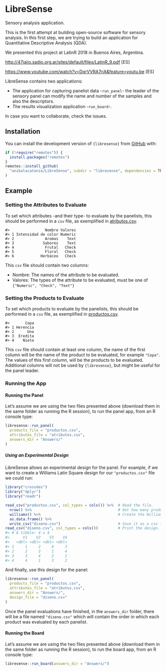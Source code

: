 
# LibreSense

Sensory analysis application.

This is the first attempt at building open-source software for sensory
analysis. In this first step, we are trying to build an application for
Quantitative Descriptive Analysis (QDA).

We presented this project at LatinR 2018 in Buenos Aires, Argentina.

<http://47jaiio.sadio.org.ar/sites/default/files/LatinR_9.pdf> \[ES\]

<https://www.youtube.com/watch?v=DqrVVRA7riA&feature=youtu.be> \[ES\]

LibreSense contains two applications:

-   The application for capturing panelist data -`run_panel`- the leader
    of the sensory panel can modify the name and number of the samples
    and also the descriptors.
-   The results visualization application -`run_board`-.

In case you want to collaborate, check the issues.

## Installation

You can install the development version of `{libresense}` from
[GitHub](https://github.com/) with:

``` r
if (!require("remotes")) {
  install.packages("remotes")
}
remotes::install_github(
  "anibalacatania/LibreSense", subdir = "libresense", dependencies = TRUE
)
```

## Example

### Setting the Attributes to Evaluate

To set which attributes -and their type- to evaluate by the panelists,
this should be performed in a `csv` file, as exemplified in
[atributos.csv](atributos.csv).

    #>                Nombre Valores
    #> 1 Intensidad de color Numeric
    #> 2              Aromas    Text
    #> 3             Sabores    Text
    #> 4              Frutal   Check
    #> 5              Floral   Check
    #> 6            Herbáceo   Check

This `csv` file should contain two columns:

-   Nombre: The names of the attribute to be evaluated.
-   Valores: The types of the attribute to be evaluated, must be one of
    `{"Numeric", "Check", "Text"}`

### Setting the Products to Evaluate

To set which products to evaluate by the panelists, this should be
performed in a `csv` file, as exemplified in
[productos.csv](productos.csv).

    #>       Copa
    #> 1 Herencia
    #> 2      Uno
    #> 3  Eredita
    #> 4    Nieto

This `csv` file should contain at least one column, the name of the
first column will be the name of the product to be evaluated, for
example `"Copa"`. The values of this first column, will be the products
to be evaluated. Additional columns will not be used by `{libresense}`,
but might be useful for the panel leader.

### Running the App

#### Running the Panel

Let’s assume we are using the two files presented above (download them
in the same folder as running the R session), to run the panel app, from
an R console type:

``` r
libresense::run_panel(
  products_file = "productos.csv",
  attributes_file = "atributos.csv",
  answers_dir = "Answers/"
)
```

##### Using an Experimental Design

LibreSense allows an experimental design for the panel. For example, if
we want to create a Williams Latin Square design for our
`"productos.csv"` file we could run:

``` r
library("crossdes")
library("dplyr")
library("readr")

read_csv("productos.csv", col_types = cols()) %>%  # Read the file.
  nrow() %>%                                       # Get how many products to evaluate.
  williams() %>%                                   # Create the Williams Latin Square design.
  as.data.frame() %>% 
  write_csv("diseno.csv")                          # Save it as a csv file.
read_csv("diseno.csv", col_types = cols())         # Print the design.
#> # A tibble: 4 x 4
#>      V1    V2    V3    V4
#>   <dbl> <dbl> <dbl> <dbl>
#> 1     1     2     4     3
#> 2     2     3     1     4
#> 3     3     4     2     1
#> 4     4     1     3     2
```

And finally, use this design for the panel:

``` r
libresense::run_panel(
  products_file = "productos.csv",
  attributes_file = "atributos.csv",
  answers_dir = "Answers/",
  design_file = "diseno.csv"
)
```

Once the panel evaluations have finished, in the `answers_dir` folder,
there will be a file named `"diseno.csv"` which will contain the order
in which each product was evaluated by each panelist.

#### Running the Board

Let’s assume we are using the two files presented above (download them
in the same folder as running the R session), to run the board app, from
an R console type:

``` r
libresense::run_board(answers_dir = "Answers/")
```
